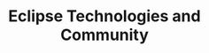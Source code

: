 ---
title: Eclipse Technologies and Community
category: eclipse
description: "Here I explore the diverse world of Eclipse technologies and open-source communities. Through this journey, I share insights from my experiences with Eclipse tools, discussions about the vibrant Eclipse community, and reflections on key events like EclipseCon."
---